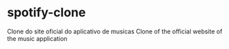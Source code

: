 # spotify-clone
Clone do site oficial do aplicativo de musicas
Clone of the official website of the music application
